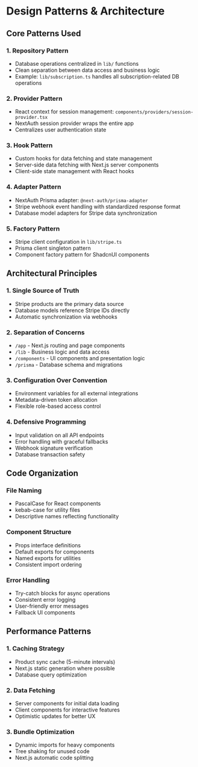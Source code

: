 # Design Patterns & Architecture

## Core Patterns Used

### 1. Repository Pattern
- Database operations centralized in `lib/` functions
- Clean separation between data access and business logic
- Example: `lib/subscription.ts` handles all subscription-related DB operations

### 2. Provider Pattern
- React context for session management: `components/providers/session-provider.tsx`
- NextAuth session provider wraps the entire app
- Centralizes user authentication state

### 3. Hook Pattern
- Custom hooks for data fetching and state management
- Server-side data fetching with Next.js server components
- Client-side state management with React hooks

### 4. Adapter Pattern
- NextAuth Prisma adapter: `@next-auth/prisma-adapter`
- Stripe webhook event handling with standardized response format
- Database model adapters for Stripe data synchronization

### 5. Factory Pattern
- Stripe client configuration in `lib/stripe.ts`
- Prisma client singleton pattern
- Component factory pattern for ShadcnUI components

## Architectural Principles

### 1. Single Source of Truth
- Stripe products are the primary data source
- Database models reference Stripe IDs directly
- Automatic synchronization via webhooks

### 2. Separation of Concerns
- `/app` - Next.js routing and page components
- `/lib` - Business logic and data access
- `/components` - UI components and presentation logic
- `/prisma` - Database schema and migrations

### 3. Configuration Over Convention
- Environment variables for all external integrations
- Metadata-driven token allocation
- Flexible role-based access control

### 4. Defensive Programming
- Input validation on all API endpoints
- Error handling with graceful fallbacks
- Webhook signature verification
- Database transaction safety

## Code Organization

### File Naming
- PascalCase for React components
- kebab-case for utility files
- Descriptive names reflecting functionality

### Component Structure
- Props interface definitions
- Default exports for components
- Named exports for utilities
- Consistent import ordering

### Error Handling
- Try-catch blocks for async operations
- Consistent error logging
- User-friendly error messages
- Fallback UI components

## Performance Patterns

### 1. Caching Strategy
- Product sync cache (5-minute intervals)
- Next.js static generation where possible
- Database query optimization

### 2. Data Fetching
- Server components for initial data loading
- Client components for interactive features
- Optimistic updates for better UX

### 3. Bundle Optimization
- Dynamic imports for heavy components
- Tree shaking for unused code
- Next.js automatic code splitting